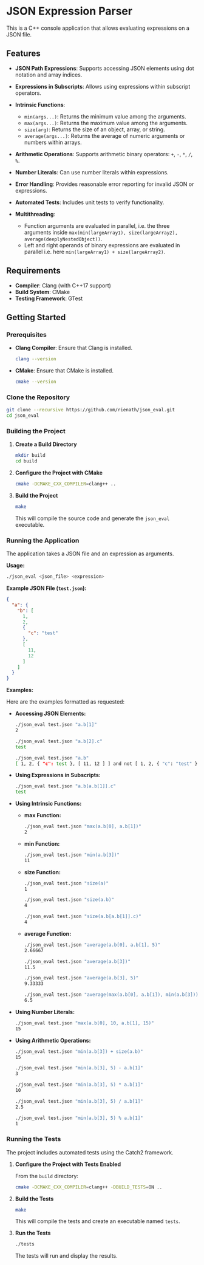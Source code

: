 # JSON Expression Parser

This is a C++ console application that allows evaluating expressions on a JSON file.

## Features

- **JSON Path Expressions**: Supports accessing JSON elements using dot notation and array indices.
- **Expressions in Subscripts**: Allows using expressions within subscript operators.
- **Intrinsic Functions**:
    - `min(args...)`: Returns the minimum value among the arguments.
    - `max(args...)`: Returns the maximum value among the arguments.
    - `size(arg)`: Returns the size of an object, array, or string.
    - `average(args...)`: Returns the average of numeric arguments or numbers within arrays.

- **Arithmetic Operations**: Supports arithmetic binary operators: `+`, `-`, `*`, `/`, `%`.
- **Number Literals**: Can use number literals within expressions.
- **Error Handling**: Provides reasonable error reporting for invalid JSON or expressions.
- **Automated Tests**: Includes unit tests to verify functionality.
- **Multithreading**:
    - Function arguments are evaluated in parallel, i.e. the three arguments
      inside `max(min(largeArray1), size(largeArray2), average(deeplyNestedObject))`.
    - Left and right operands of binary expressions are evaluated in parallel i.e.
      here `min(largeArray1) + size(largeArray2)`.

## Requirements

- **Compiler**: Clang (with C++17 support)
- **Build System**: CMake
- **Testing Framework**: GTest

## Getting Started

### Prerequisites

- **Clang Compiler**: Ensure that Clang is installed.

  ```bash
  clang --version
  ```

- **CMake**: Ensure that CMake is installed.

  ```bash
  cmake --version
  ```

### Clone the Repository

```bash
git clone --recursive https://github.com/rienath/json_eval.git
cd json_eval
```

### Building the Project

1. **Create a Build Directory**

   ```bash
   mkdir build
   cd build
   ```

2. **Configure the Project with CMake**

   ```bash
   cmake -DCMAKE_CXX_COMPILER=clang++ ..
   ```

3. **Build the Project**

   ```bash
   make
   ```

   This will compile the source code and generate the `json_eval` executable.

### Running the Application

The application takes a JSON file and an expression as arguments.

**Usage:**

```bash
./json_eval <json_file> <expression>
```

**Example JSON File (`test.json`):**

```json
{
  "a": {
    "b": [
      1,
      2,
      {
        "c": "test"
      },
      [
        11,
        12
      ]
    ]
  }
}
```

**Examples:**

Here are the examples formatted as requested:

- **Accessing JSON Elements:**

  ```bash
  ./json_eval test.json "a.b[1]"
  2
  ```

  ```bash
  ./json_eval test.json "a.b[2].c"
  test
  ```

  ```bash
  ./json_eval test.json "a.b"
  [ 1, 2, { "c": test }, [ 11, 12 ] ] and not [ 1, 2, { "c": "test" } ]
  ```

- **Using Expressions in Subscripts:**

  ```bash
  ./json_eval test.json "a.b[a.b[1]].c"
  test
  ```

- **Using Intrinsic Functions:**

    - **max Function:**

      ```bash
      ./json_eval test.json "max(a.b[0], a.b[1])"
      2
      ```

    - **min Function:**

      ```bash
      ./json_eval test.json "min(a.b[3])"
      11
      ```

    - **size Function:**

      ```bash
      ./json_eval test.json "size(a)"
      1
      ```

      ```bash
      ./json_eval test.json "size(a.b)"
      4
      ```

      ```bash
      ./json_eval test.json "size(a.b[a.b[1]].c)"
      4
      ```

    - **average Function:**
        ```bash
      ./json_eval test.json "average(a.b[0], a.b[1], 5)"
      2.66667
      ```

      ```bash
      ./json_eval test.json "average(a.b[3])"
      11.5
      ```

      ```bash
      ./json_eval test.json "average(a.b[3], 5)"
      9.33333
      ```

      ```bash
      ./json_eval test.json "average(max(a.b[0], a.b[1]), min(a.b[3]))"
      6.5
      ```

- **Using Number Literals:**

  ```bash
  ./json_eval test.json "max(a.b[0], 10, a.b[1], 15)"
  15
  ```

- **Using Arithmetic Operations:**

    ```bash
    ./json_eval test.json "min(a.b[3]) + size(a.b)"
    15
    ```

    ```bash
    ./json_eval test.json "min(a.b[3], 5) - a.b[1]"
    3
    ```

    ```bash
    ./json_eval test.json "min(a.b[3], 5) * a.b[1]"
    10
    ```

    ```bash
    ./json_eval test.json "min(a.b[3], 5) / a.b[1]"
    2.5
    ```

    ```bash
    ./json_eval test.json "min(a.b[3], 5) % a.b[1]"
    1
    ```

### Running the Tests

The project includes automated tests using the Catch2 framework.

1. **Configure the Project with Tests Enabled**

   From the `build` directory:

   ```bash
   cmake -DCMAKE_CXX_COMPILER=clang++ -DBUILD_TESTS=ON ..
   ```

2. **Build the Tests**

   ```bash
   make
   ```

   This will compile the tests and create an executable named `tests`.

3. **Run the Tests**

   ```bash
   ./tests
   ```

   The tests will run and display the results.
